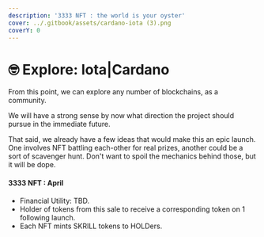 ```yaml
---
description: '3333 NFT : the world is your oyster'
cover: ../.gitbook/assets/cardano-iota (3).png
coverY: 0
---
```


# 🤓 Explore: Iota|Cardano

From this point, we can explore any number of blockchains, as a community.&#x20;

We will have a strong sense by now what direction the project should pursue in the immediate future.&#x20;

That said, we already have a few ideas that would make this an epic launch. One involves NFT battling each-other for real prizes, another could be a sort of scavenger hunt. Don't want to spoil the mechanics behind those, but it will be dope.

#### 3333 NFT : April

* Financial Utility: TBD.&#x20;
* Holder of tokens from this sale to receive a corresponding token on 1 following launch.
* Each NFT mints SKRILL tokens to HOLDers.
